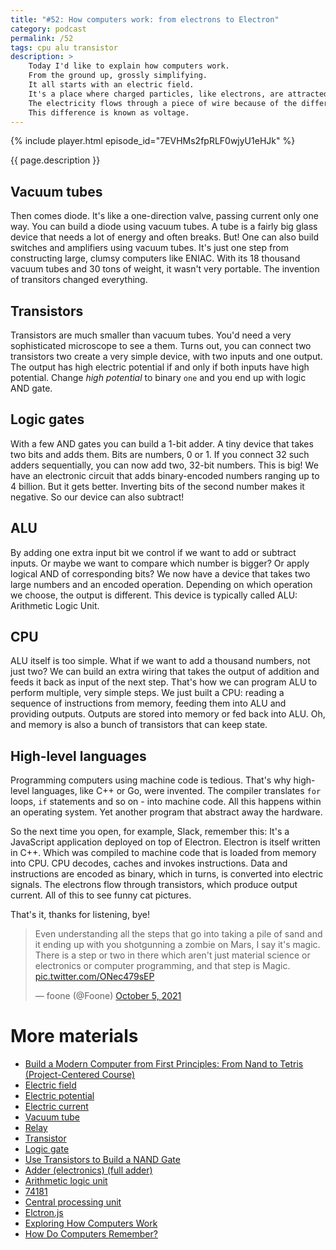 ```yaml
---
title: "#52: How computers work: from electrons to Electron"
category: podcast
permalink: /52
tags: cpu alu transistor
description: >
    Today I'd like to explain how computers work.
    From the ground up, grossly simplifying.
    It all starts with an electric field.
    It's a place where charged particles, like electrons, are attracted or repelled.
    The electricity flows through a piece of wire because of the difference in electric field potential on wire's ends.
    This difference is known as voltage.
---
```


{% include player.html episode_id="7EVHMs2fpRLF0wjyU1eHJk" %}

{{ page.description }}

## Vacuum tubes

Then comes diode.
It's like a one-direction valve, passing current only one way.
You can build a diode using vacuum tubes.
A tube is a fairly big glass device that needs a lot of energy and often breaks.
But!
One can also build switches and amplifiers using vacuum tubes.
It's just one step from constructing large, clumsy computers like ENIAC.
With its 18 thousand vacuum tubes and 30 tons of weight, it wasn't very portable.
The invention of transitors changed everything.

## Transistors

Transistors are much smaller than vacuum tubes.
You'd need a very sophisticated microscope to see a them.
Turns out, you can connect two transistors two create a very simple device, with two inputs and one output.
The output has high electric potential if and only if both inputs have high potential.
Change _high potential_ to binary `one` and you end up with logic AND gate.

## Logic gates

With a few AND gates you can build a 1-bit adder.
A tiny device that takes two bits and adds them.
Bits are numbers, 0 or 1.
If you connect 32 such adders sequentially, you can now add two, 32-bit numbers.
This is big!
We have an electronic circuit that adds binary-encoded numbers ranging up to 4 billion.
But it gets better.
Inverting bits of the second number makes it negative.
So our device can also subtract!

## ALU

By adding one extra input bit we control if we want to add or subtract inputs.
Or maybe we want to compare which number is bigger?
Or apply logical AND of corresponding bits?
We now have a device that takes two large numbers and an encoded operation.
Depending on which operation we choose, the output is different.
This device is typically called ALU: Arithmetic Logic Unit.

## CPU

ALU itself is too simple.
What if we want to add a thousand numbers, not just two?
We can build an extra wiring that takes the output of addition and feeds it back as input of the next step.
That's how we can program ALU to perform multiple, very simple steps.
We just built a CPU: reading a sequence of instructions from memory, feeding them into ALU and providing outputs.
Outputs are stored into memory or fed back into ALU.
Oh, and memory is also a bunch of transistors that can keep state.

## High-level languages

Programming computers using machine code is tedious.
That's why high-level languages, like C++ or Go, were invented.
The compiler translates `for` loops, `if` statements and so on - into machine code.
All this happens within an operating system.
Yet another program that abstract away the hardware.

So the next time you open, for example, Slack, remember this:
It's a JavaScript application deployed on top of Electron.
Electron is itself written in C++.
Which was compiled to machine code that is loaded from memory into CPU.
CPU decodes, caches and invokes instructions.
Data and instructions are encoded as binary, which in turns, is converted into electric signals.
The electrons flow through transistors, which produce output current.
All of this to see funny cat pictures.

That's it, thanks for listening, bye!


<blockquote class="twitter-tweet"><p lang="en" dir="ltr">Even understanding all the steps that go into taking a pile of sand and it ending up with you shotgunning a zombie on Mars, I say it&#39;s magic. There is a step or two in there which aren&#39;t just material science or electronics or computer programming, and that step is Magic. <a href="https://t.co/ONec479sEP">pic.twitter.com/ONec479sEP</a></p>&mdash; foone (@Foone) <a href="https://twitter.com/Foone/status/1445437908064751621?ref_src=twsrc%5Etfw">October 5, 2021</a></blockquote> <script async src="https://platform.twitter.com/widgets.js" charset="utf-8"></script>

# More materials

* [Build a Modern Computer from First Principles: From Nand to Tetris (Project-Centered Course)](https://www.coursera.org/learn/build-a-computer)
* [Electric field](https://en.wikipedia.org/wiki/Electric_field)
* [Electric potential](https://en.wikipedia.org/wiki/Electric_potential)
* [Electric current](https://en.wikipedia.org/wiki/Electric_current)
* [Vacuum tube](https://en.wikipedia.org/wiki/Vacuum_tube)
* [Relay](https://en.wikipedia.org/wiki/Relay)
* [Transistor](https://en.wikipedia.org/wiki/Transistor)
* [Logic gate](https://en.wikipedia.org/wiki/Logic_gate)
* [Use Transistors to Build a NAND Gate](http://mathcenter.oxford.emory.edu/site/cs170/nandFromTransistors/)
* [Adder (electronics) (full adder)](https://en.wikipedia.org/wiki/Adder_(electronics) (full adder))
* [Arithmetic logic unit](https://en.wikipedia.org/wiki/Arithmetic_logic_unit)
* [74181](https://en.wikipedia.org/wiki/74181)
* [Central processing unit](https://en.wikipedia.org/wiki/Central_processing_unit)
* [Elctron.js](https://www.electronjs.org/)
* [Exploring How Computers Work](https://www.youtube.com/watch?v=QZwneRb-zqA)
* [How Do Computers Remember?](https://www.youtube.com/watch?v=I0-izyq6q5s)
